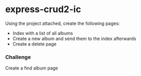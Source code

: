 # express-crud2-ic

Using the project attached, create the following pages:
- Index with a list of all albums
- Create a new album and send them to the index afterwards
- Create a delete page

### Challenge
Create a find album page
